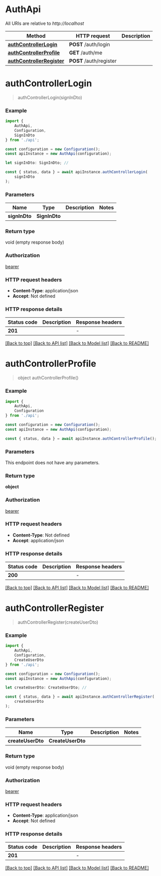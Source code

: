 # AuthApi

All URIs are relative to *http://localhost*

|Method | HTTP request | Description|
|------------- | ------------- | -------------|
|[**authControllerLogin**](#authcontrollerlogin) | **POST** /auth/login | |
|[**authControllerProfile**](#authcontrollerprofile) | **GET** /auth/me | |
|[**authControllerRegister**](#authcontrollerregister) | **POST** /auth/register | |

# **authControllerLogin**
> authControllerLogin(signInDto)


### Example

```typescript
import {
    AuthApi,
    Configuration,
    SignInDto
} from './api';

const configuration = new Configuration();
const apiInstance = new AuthApi(configuration);

let signInDto: SignInDto; //

const { status, data } = await apiInstance.authControllerLogin(
    signInDto
);
```

### Parameters

|Name | Type | Description  | Notes|
|------------- | ------------- | ------------- | -------------|
| **signInDto** | **SignInDto**|  | |


### Return type

void (empty response body)

### Authorization

[bearer](../README.md#bearer)

### HTTP request headers

 - **Content-Type**: application/json
 - **Accept**: Not defined


### HTTP response details
| Status code | Description | Response headers |
|-------------|-------------|------------------|
|**201** |  |  -  |

[[Back to top]](#) [[Back to API list]](../README.md#documentation-for-api-endpoints) [[Back to Model list]](../README.md#documentation-for-models) [[Back to README]](../README.md)

# **authControllerProfile**
> object authControllerProfile()


### Example

```typescript
import {
    AuthApi,
    Configuration
} from './api';

const configuration = new Configuration();
const apiInstance = new AuthApi(configuration);

const { status, data } = await apiInstance.authControllerProfile();
```

### Parameters
This endpoint does not have any parameters.


### Return type

**object**

### Authorization

[bearer](../README.md#bearer)

### HTTP request headers

 - **Content-Type**: Not defined
 - **Accept**: application/json


### HTTP response details
| Status code | Description | Response headers |
|-------------|-------------|------------------|
|**200** |  |  -  |

[[Back to top]](#) [[Back to API list]](../README.md#documentation-for-api-endpoints) [[Back to Model list]](../README.md#documentation-for-models) [[Back to README]](../README.md)

# **authControllerRegister**
> authControllerRegister(createUserDto)


### Example

```typescript
import {
    AuthApi,
    Configuration,
    CreateUserDto
} from './api';

const configuration = new Configuration();
const apiInstance = new AuthApi(configuration);

let createUserDto: CreateUserDto; //

const { status, data } = await apiInstance.authControllerRegister(
    createUserDto
);
```

### Parameters

|Name | Type | Description  | Notes|
|------------- | ------------- | ------------- | -------------|
| **createUserDto** | **CreateUserDto**|  | |


### Return type

void (empty response body)

### Authorization

[bearer](../README.md#bearer)

### HTTP request headers

 - **Content-Type**: application/json
 - **Accept**: Not defined


### HTTP response details
| Status code | Description | Response headers |
|-------------|-------------|------------------|
|**201** |  |  -  |

[[Back to top]](#) [[Back to API list]](../README.md#documentation-for-api-endpoints) [[Back to Model list]](../README.md#documentation-for-models) [[Back to README]](../README.md)

